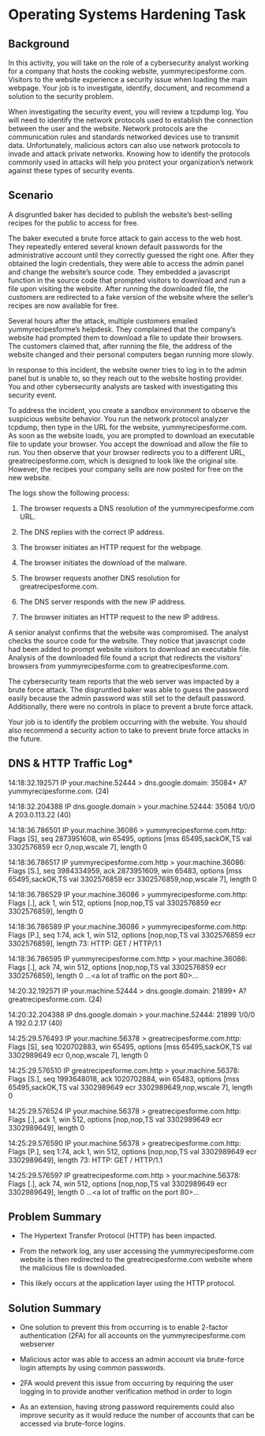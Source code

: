 # Operating Systems Hardening Task
## **Background**
In this activity, you will take on the role of a cybersecurity analyst working for a company that hosts the cooking website, yummyrecipesforme.com. Visitors to the website experience a security issue when loading the main webpage. Your job is to investigate, identify, document, and recommend a solution to the security problem. 

When investigating the security event, you will review a tcpdump log. You will need to identify the network protocols used to establish the connection between the user and the website. Network protocols are the communication rules and standards networked devices use to transmit data. Unfortunately, malicious actors can also use network protocols to invade and attack private networks. Knowing how to identify the protocols commonly used in attacks will help you protect your organization’s network against these types of security events.

## **Scenario**
 A disgruntled baker has decided to publish the website’s best-selling recipes for the public to access for free. 

The baker executed a brute force attack to gain access to the web host. They repeatedly entered several known default passwords for the administrative account until they correctly guessed the right one. After they obtained the login credentials, they were able to access the admin panel and change the website’s source code. They embedded a javascript function in the source code that prompted visitors to download and run a file upon visiting the website. After running the downloaded file, the customers are redirected to a fake version of the website where the seller’s recipes are now available for free.

Several hours after the attack, multiple customers emailed yummyrecipesforme’s helpdesk. They complained that the company’s website had prompted them to download a file to update their browsers. The customers claimed that, after running the file, the address of the website changed and their personal computers began running more slowly. 

In response to this incident, the website owner tries to log in to the admin panel but is unable to, so they reach out to the website hosting provider. You and other cybersecurity analysts are tasked with investigating this security event.

To address the incident, you create a sandbox environment to observe the suspicious website behavior. You run the network protocol analyzer tcpdump, then type in the URL for the website, yummyrecipesforme.com. As soon as the website loads, you are prompted to download an executable file to update your browser. You accept the download and allow the file to run. You then observe that your browser redirects you to a different URL, greatrecipesforme.com, which is designed to look like the original site. However, the recipes your company sells are now posted for free on the new website.  

The logs show the following process:

1. The browser requests a DNS resolution of the yummyrecipesforme.com URL.

2. The DNS replies with the correct IP address. 

3. The browser initiates an HTTP request for the webpage.

4. The browser initiates the download of the malware.

5. The browser requests another DNS resolution for greatrecipesforme.com.

6. The DNS server responds with the new IP address.

7. The browser initiates an HTTP request to the new IP address.

A senior analyst confirms that the website was compromised. The analyst checks the source code for the website. They notice that javascript code had been added to prompt website visitors to download an executable file. Analysis of the downloaded file found a script that redirects the visitors’ browsers from yummyrecipesforme.com to greatrecipesforme.com. 

The cybersecurity team reports that the web server was impacted by a brute force attack. The disgruntled baker was able to guess the password easily because the admin password was still set to the default password. Additionally, there were no controls in place to prevent a brute force attack. 

Your job is to identify the problem occurring with the website. You should also recommend a security action to take to prevent brute force attacks in the future.


## **DNS & HTTP Traffic Log***
14:18:32.192571 IP your.machine.52444 > dns.google.domain: 35084+ A? yummyrecipesforme.com. (24) 

14:18:32.204388 IP dns.google.domain > your.machine.52444: 35084 1/0/0 A 203.0.113.22 (40) 

14:18:36.786501 IP your.machine.36086 > yummyrecipesforme.com.http: Flags [S], seq 2873951608, win 65495, options [mss 65495,sackOK,TS val 3302576859 ecr 0,nop,wscale 7], length 0 

14:18:36.786517 IP yummyrecipesforme.com.http > your.machine.36086: Flags [S.], seq 3984334959, ack 2873951609, win 65483, options [mss 65495,sackOK,TS val 3302576859 ecr 3302576859,nop,wscale 7], length 0 

14:18:36.786529 IP your.machine.36086 > yummyrecipesforme.com.http: Flags [.], ack 1, win 512, options [nop,nop,TS val 3302576859 ecr 3302576859], length 0 

14:18:36.786589 IP your.machine.36086 > yummyrecipesforme.com.http: Flags [P.], seq 1:74, ack 1, win 512, options [nop,nop,TS val 3302576859 ecr 3302576859], length 73: HTTP: GET / HTTP/1.1 

14:18:36.786595 IP yummyrecipesforme.com.http > your.machine.36086: Flags [.], ack 74, win 512, options [nop,nop,TS val 3302576859 ecr 3302576859], length 0 …<a lot of traffic on the port 80>... 

14:20:32.192571 IP your.machine.52444 > dns.google.domain: 21899+ A? greatrecipesforme.com. (24) 

14:20:32.204388 IP dns.google.domain > your.machine.52444: 21899 1/0/0 A 192.0.2.17 (40) 

14:25:29.576493 IP your.machine.56378 > greatrecipesforme.com.http: Flags [S], seq 1020702883, win 65495, options [mss 65495,sackOK,TS val 3302989649 ecr 0,nop,wscale 7], length 0 

14:25:29.576510 IP greatrecipesforme.com.http > your.machine.56378: Flags [S.], seq 1993648018, ack 1020702884, win 65483, options [mss 65495,sackOK,TS val 3302989649 ecr 3302989649,nop,wscale 7], length 0 

14:25:29.576524 IP your.machine.56378 > greatrecipesforme.com.http: Flags [.], ack 1, win 512, options [nop,nop,TS val 3302989649 ecr 3302989649], length 0 

14:25:29.576590 IP your.machine.56378 > greatrecipesforme.com.http: Flags [P.], seq 1:74, ack 1, win 512, options [nop,nop,TS val 3302989649 ecr 3302989649], length 73: HTTP: GET / HTTP/1.1 

14:25:29.576597 IP greatrecipesforme.com.http > your.machine.56378: Flags [.], ack 74, win 512, options [nop,nop,TS val 3302989649 ecr 3302989649], length 0 …<a lot of traffic on the port 80>... 

## **Problem Summary**
* The Hypertext Transfer Protocol (HTTP) has been impacted. 

* From the network log, any user accessing the yummyrecipesforme.com website is then redirected to the greatrecipesforme.com website where the malicious file is downloaded.

* This likely occurs at the application layer using the HTTP protocol. 

##  **Solution Summary**
* One solution to prevent this from occurring is to enable 2-factor authentication (2FA) for all accounts on the yummyrecipesforme.com webserver

* Malicious actor was able to access an admin account via brute-force login attempts by using common passwords. 

* 2FA would prevent this issue from occurring by requiring the user logging in to provide another verification method in order to login

* As an extension, having strong password requirements could also improve security as it would reduce the number of accounts that can be accessed via brute-force logins.